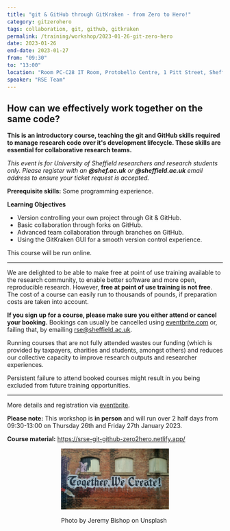 ```yaml
---
title: "git & GitHub through GitKraken - from Zero to Hero!"
category: gitzerohero
tags: collaboration, git, github, gitkraken
permalink: /training/workshop/2023-01-26-git-zero-hero
date: 2023-01-26
end-date: 2023-01-27
from: "09:30"
to: "13:00"
location: "Room PC-C28 IT Room, Protobello Centre, 1 Pitt Street, Sheffield"
speaker: "RSE Team"
---
```


## How can we effectively work together on the same code?

**This is an introductory course, teaching the git and GitHub skills required to manage research code over it's
development lifecycle. These skills are essential for collaborative research teams.**


*This event is for University of Sheffield researchers and research students only. Please register with an
**@shef.ac.uk** or **@sheffield.ac.uk** email address to ensure your ticket request is accepted.*


**Prerequisite skills:** Some programming experience.

**Learning Objectives**
* Version controlling your own project through Git & GitHub.
* Basic collaboration through forks on GitHub.
* Advanced team collaboration through branches on GitHub.
* Using the GitKraken GUI for a smooth version control experience.

This course will be run online.

<hr>

We are delighted to be able to make free at point of use training available to the research community, to enable better
software and more open, reproducible research. However, **free at point of use training is not free**. The cost of a
course can easily run to thousands of pounds, if preparation costs are taken into account.


**If you sign up for a course, please make sure you either attend or cancel your booking.** Bookings can usually be
cancelled using [eventbrite.com](https://www.eventbrite.com) or, failing that, by emailing
[rse@sheffield.ac.uk](mailto:rse@sheffield.ac.uk).


Running courses that are not fully attended wastes our funding (which is provided by taxpayers, charities and students,
amongst others) and reduces our collective capacity to improve research outputs and researcher experiences.


Persistent failure to attend booked courses might result in you being excluded from future training opportunities.

<hr/>

More details and registration via
[eventbrite](https://www.eventbrite.co.uk/e/git-github-through-gitkraken-from-zero-to-hero-registration-483146122057).


**Please note:** This workshop is **in person** and will run over 2 half days from 09:30-13:00 on Thursday 26th and
Friday 27th January 2023.

**Course material:** <https://srse-git-github-zero2hero.netlify.app/>

<div style="width: 50%; margin:0 auto;"><img src="/assets/images/colab.jfif" alt="Together, We Create"/><p>Photo by
Jeremy Bishop on Unsplash</p></div>
